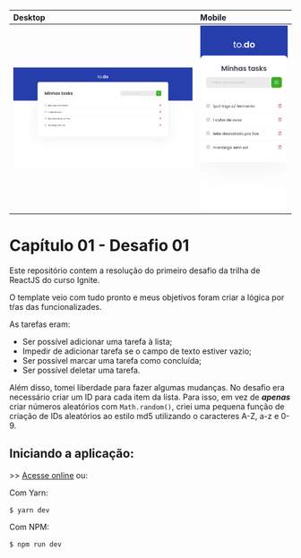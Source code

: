 | Desktop                         | Mobile                        |
| :------------------------------ | :---------------------------- |
| ![desktop](.github/desktop.png) | ![mobile](.github/mobile.png) |

# Capítulo 01 - Desafio 01

Este repositório contem a resolução do primeiro desafio da trilha de ReactJS do curso Ignite.

O template veio com tudo pronto e meus objetivos foram criar a lógica por tŕas das funcionalizades.

As tarefas eram:
* Ser possível adicionar uma tarefa à lista;
* Impedir de adicionar tarefa se o campo de texto estiver vazio;
* Ser possível marcar uma tarefa como concluída;
* Ser possível deletar uma tarefa.

Além disso, tomei liberdade para fazer algumas mudanças.
No desafio era necessário criar um ID para cada item da lista. Para isso, em
vez de ***apenas*** criar números aleatórios com `Math.random()`, criei uma pequena
função de criação de IDs aleatórios ao estilo md5 utilizando o caracteres A-Z,
a-z e 0-9.

## Iniciando a aplicação:

\>\> [Acesse online](https://mvitor.dev/ignite-reactjs-chap01-desafio01/) ou:

Com Yarn:

```
$ yarn dev
```

Com NPM:

```
$ npm run dev
```